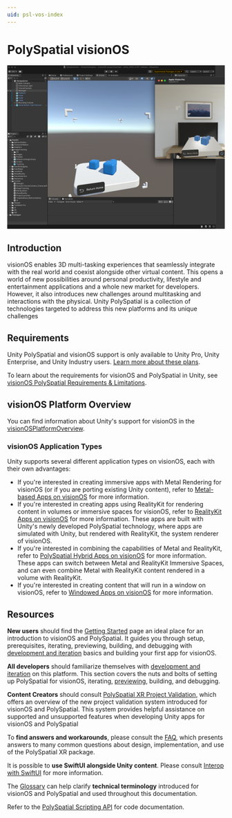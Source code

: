 ```yaml
---
uid: psl-vos-index
---
```

# PolySpatial visionOS

![Unity PolySpatial](images/polyspatial-xr-landing-page.png)

## Introduction
visionOS enables 3D multi-tasking experiences that seamlessly integrate with the real world and coexist alongside other virtual content. This opens a world of new possibilities around personal productivity, lifestyle and entertainment applications and a whole new market for developers. However, it also introduces new challenges around multitasking and interactions with the physical. Unity PolySpatial is a collection of technologies targeted to address this new platforms and its unique challenges  

## Requirements
Unity PolySpatial and visionOS support is only available to Unity Pro, Unity Enterprise, and Unity Industry users. [Learn more about these plans](https://unity.com/pricing).

To learn about the requirements for visionOS and PolySpatial in Unity, see [visionOS PolySpatial Requirements & Limitations](Requirements.md).

## visionOS Platform Overview
You can find information about Unity's support for visionOS in the [visionOSPlatformOverview](visionOSPlatformOverview.md).

### visionOS Application Types
Unity supports several different application types on visionOS, each with their own advantages:
* If you're interested in creating immersive apps with Metal Rendering for visionOS (or if you are porting existing Unity content), refer to [Metal-based Apps on visionOS](MetalApps.md) for more information.
* If you're interested in creating apps using RealityKit for rendering content in volumes or immersive spaces for visionOS, refer to [RealityKit Apps on visionOS](RealityKitApps.md) for more information. These apps are built with Unity's newly developed PolySpatial technology, where apps are simulated with Unity, but rendered with RealityKit, the system renderer of visionOS.
* If you're interested in combining the capabilities of Metal and RealityKit, refer to [PolySpatial Hybrid Apps on visionOS](PolySpatialHybridApps.md) for more information. These apps can switch between Metal and RealityKit Immersive Spaces, and can even combine Metal with RealityKit content rendered in a volume with RealityKit.
* If you're interested in creating content that will run in a window on visionOS, refer to [Windowed Apps on visionOS](WindowedApps.md) for more information.

## Resources
**New users** should find the [Getting Started](GettingStarted.md) page an ideal place for an introduction to visionOS and PolySpatial. It guides you through setup, prerequisites, iterating, previewing, building, and debugging with [development and iteration](DevelopmentAndIteration.md) basics and building your first app for visionOS.

**All developers** should familiarize themselves with [development and iteration](DevelopmentAndIteration.md) on this platform. This section covers the nuts and bolts of setting up PolySpatial for visionOS, iterating, [previewing](PlayToDevice.md), building, and debugging. 

**Content Creators** should consult [PolySpatial XR Project Validation](PolySpatialXRProjectValidation.md), which offers an overview of the new project validation system introduced for visionOS and PolySpatial. This system provides helpful assistance on supported and unsupported features when developing Unity apps for visionOS and PolySpatial

To **find answers and workarounds**, please consult the [FAQ](FAQ.md), which presents answers to many common questions about design, implementation, and use of the PolySpatial XR package.

It is possible to **use SwiftUI alongside Unity content**. Please consult [Interop with SwiftUI](InteropWithSwiftUI.md) for more information.

The [Glossary](Glossary.md) can help clarify **technical terminology** introduced for visionOS and PolySpatial and used throughout this documentation.

Refer to the [PolySpatial Scripting API](https://docs.unity3d.com/Packages/com.unity.polyspatial@latest?subfolder=/api/index.html) for code documentation.
